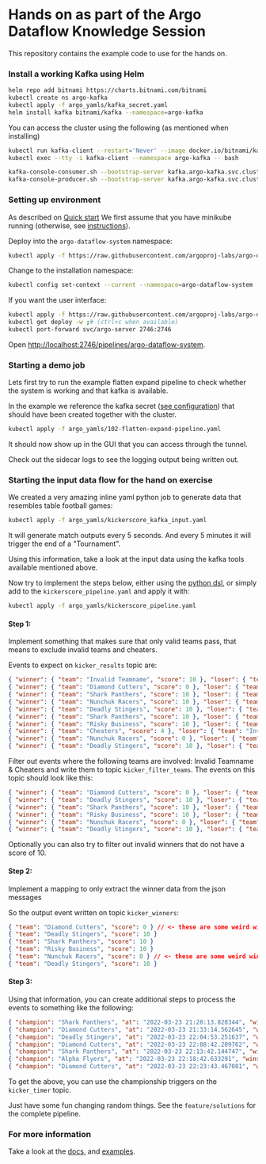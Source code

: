 # Hands on as part of the Argo Dataflow Knowledge Session

This repository contains the example code to use for the hands on.

### Install a working Kafka using Helm

```bash
helm repo add bitnami https://charts.bitnami.com/bitnami
kubectl create ns argo-kafka
kubectl apply -f argo_yamls/kafka_secret.yaml
helm install kafka bitnami/kafka --namespace=argo-kafka
```

You can access the cluster using the following (as mentioned when installing)
```bash
kubectl run kafka-client --restart='Never' --image docker.io/bitnami/kafka:3.1.0-debian-10-r49 --namespace argo-kafka --command -- sleep infinity
kubectl exec --tty -i kafka-client --namespace argo-kafka -- bash

kafka-console-consumer.sh --bootstrap-server kafka.argo-kafka.svc.cluster.local:9092 --topic <topic> --from-beginning
kafka-console-producer.sh --bootstrap-server kafka.argo-kafka.svc.cluster.local:9092 --topic <topic>
```

### Setting up environment

As described on [Quick start](https://github.com/argoproj-labs/argo-dataflow/blob/main/docs/QUICK_START.md)
We first assume that you have minikube running (otherwise, see [instructions](https://minikube.sigs.k8s.io/docs/start/)).

Deploy into the `argo-dataflow-system` namespace:

```bash
kubectl apply -f https://raw.githubusercontent.com/argoproj-labs/argo-dataflow/main/config/quick-start.yaml
```

Change to the installation namespace:

```bash
kubectl config set-context --current --namespace=argo-dataflow-system
```

If you want the user interface:

```bash
kubectl apply -f https://raw.githubusercontent.com/argoproj-labs/argo-dataflow/main/config/apps/argo-server.yaml
kubectl get deploy -w ;# (ctrl+c when available)
kubectl port-forward svc/argo-server 2746:2746
```

Open [http://localhost:2746/pipelines/argo-dataflow-system](http://localhost:2746/pipelines/argo-dataflow-system).

### Starting a demo job

Lets first try to run the example flatten expand pipeline to check whether the system is working and that kafka is available.

In the example we reference the kafka secret ([see configuration](https://github.com/argoproj-labs/argo-dataflow/blob/main/docs/CONFIGURATION.md)) that should have been created together with the cluster.

```bash
kubectl apply -f argo_yamls/102-flatten-expand-pipeline.yaml
```

It should now show up in the GUI that you can access through the tunnel.

Check out the sidecar logs to see the logging output being written out.

### Starting the input data flow for the hand on exercise

We created a very amazing inline yaml python job to generate data that resembles table football games:
```bash
kubectl apply -f argo_yamls/kickerscore_kafka_input.yaml
```

It will generate match outputs every 5 seconds. And every 5 minutes it will trigger the end of a "Tournament".

Using this information, take a look at the input data using the kafka tools available mentioned above.

Now try to implement the steps below, either using the [python dsl](https://pypi.org/project/argo-dataflow/), 
or simply add to the `kickerscore_pipeline.yaml` and apply it with:
```bash
kubectl apply -f argo_yamls/kickerscore_pipeline.yaml
```

#### Step 1:
Implement something that makes sure that only valid teams pass, that means to exclude invalid teams and cheaters.

Events to expect on `kicker_results` topic are:
```json lines
{ "winner": { "team": "Invalid Teamname", "score": 10 }, "loser": { "team": "Diamond Cutters", "score": 1 } }
{ "winner": { "team": "Diamond Cutters", "score": 0 }, "loser": { "team": "Nunchuk Racers", "score": 2 } }
{ "winner": { "team": "Shark Panthers", "score": 10 }, "loser": { "team": "Invalid Teamname", "score": 8 } }
{ "winner": { "team": "Nunchuk Racers", "score": 10 }, "loser": { "team": "Invalid Teamname", "score": 1 } }
{ "winner": { "team": "Deadly Stingers", "score": 10 }, "loser": { "team": "Nunchuk Racers", "score": 2 } }
{ "winner": { "team": "Shark Panthers", "score": 10 }, "loser": { "team": "Alpha Flyers", "score": 2 } }
{ "winner": { "team": "Risky Business", "score": 10 }, "loser": { "team": "Nunchuk Racers", "score": 2 } }
{ "winner": { "team": "Cheaters", "score": 4 }, "loser": { "team": "Invalid Teamname", "score": 1 } }
{ "winner": { "team": "Nunchuk Racers", "score": 0 }, "loser": { "team": "Shark Panthers", "score": 8 } }
{ "winner": { "team": "Deadly Stingers", "score": 10 }, "loser": { "team": "Alpha Flyers", "score": 1 } }
```
Filter out events where the following teams are involved: Invalid Teamname & Cheaters and write them to topic `kicker_filter_teams`.
The events on this topic should look like this:
```json lines
{ "winner": { "team": "Diamond Cutters", "score": 0 }, "loser": { "team": "Nunchuk Racers", "score": 2 } }
{ "winner": { "team": "Deadly Stingers", "score": 10 }, "loser": { "team": "Nunchuk Racers", "score": 2 } }
{ "winner": { "team": "Shark Panthers", "score": 10 }, "loser": { "team": "Alpha Flyers", "score": 2 } }
{ "winner": { "team": "Risky Business", "score": 10 }, "loser": { "team": "Nunchuk Racers", "score": 2 } }
{ "winner": { "team": "Nunchuk Racers", "score": 0 }, "loser": { "team": "Shark Panthers", "score": 8 } }
{ "winner": { "team": "Deadly Stingers", "score": 10 }, "loser": { "team": "Alpha Flyers", "score": 1 } }
```
Optionally you can also try to filter out invalid winners that do not have a score of 10.

#### Step 2:
Implement a mapping to only extract the winner data from the json messages

So the output event written on topic `kicker_winners`:
```json lines
{ "team": "Diamond Cutters", "score": 0 } // <- these are some weird winners
{ "team": "Deadly Stingers", "score": 10 }
{ "team": "Shark Panthers", "score": 10 }
{ "team": "Risky Business", "score": 10 }
{ "team": "Nunchuk Racers", "score": 0 } // <- these are some weird winners
{ "team": "Deadly Stingers", "score": 10 }
```

#### Step 3:
Using that information, you can create additional steps to process the events to something like the following:
```json lines
{ "champion": "Shark Panthers", "at": "2022-03-23 21:28:13.828344", "wins": 8 }
{ "champion": "Diamond Cutters", "at": "2022-03-23 21:33:14.562645", "wins": 10 }
{ "champion": "Deadly Stingers", "at": "2022-03-23 22:04:53.251637", "wins": 0 }
{ "champion": "Diamond Cutters", "at": "2022-03-23 22:08:42.209762", "wins": 3 }
{ "champion": "Shark Panthers", "at": "2022-03-23 22:13:42.144747", "wins": 6 }
{ "champion": "Alpha Flyers", "at": "2022-03-23 22:18:42.633291", "wins": 4 }
{ "champion": "Diamond Cutters", "at": "2022-03-23 22:23:43.467081", "wins": 14 }
```
To get the above, you can use the championship triggers on the `kicker_timer` topic.

Just have some fun changing random things. See the `feature/solutions` for the complete pipeline.

### For more information
Take a look at the [docs](https://github.com/argoproj-labs/argo-dataflow/tree/main/docs), and [examples](https://github.com/argoproj-labs/argo-dataflow/tree/main/examples).

